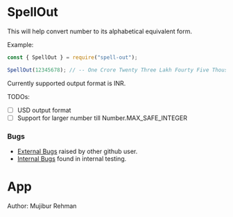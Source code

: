 # SpellOut

This will help convert number to its alphabetical equivalent form.

Example:
```javascript
const { SpellOut } = require("spell-out");

SpellOut(12345678); // -- One Crore Twenty Three Lakh Fourty Five Thousand Six Hundred Seventy Eight
```

Currently supported output format is INR.

TODOs:
- [ ] USD output format
- [ ] Support for larger number till Number.MAX_SAFE_INTEGER

### Bugs
- [External Bugs](https://github.com/mujib2953/SpellOut/issues) raised by other github user.
- [Internal Bugs](https://github.com/mujib2953/SpellOut/blob/master/bugList.md) found in internal testing.

# App
Author: Mujibur Rehman
